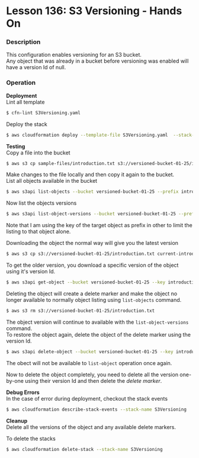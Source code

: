 # Lesson 136: S3 Versioning - Hands On

### Description

This configuration enables versioning for an S3 bucket.  
Any object that was already in a bucket before versioning was enabled will have a version Id of null.

### Operation

**Deployment**  
Lint all template

```bash
$ cfn-lint S3Versioning.yaml
```

Deploy the stack

```bash
$ aws cloudformation deploy --template-file S3Versioning.yaml  --stack-name S3Versioning
```

**Testing**  
Copy a file into the bucket

```bash
$ aws s3 cp sample-files/introduction.txt s3://versioned-bucket-01-25/introduction.txt
```

Make changes to the file locally and then copy it again to the bucket.  
List all objects available in the bucket

```bash
$ aws s3api list-objects --bucket versioned-bucket-01-25 --prefix introduction.txt  --no-cli-pager
```

Now list the objects versions

```bash
$ aws s3api list-object-versions --bucket versioned-bucket-01-25 --prefix introduction.txt  --no-cli-pager
```

Note that I am using the key of the target object as prefix in other to limit the listing to that object alone.

Downloading the object the normal way will give you the latest version

```bash
$ aws s3 cp s3://versioned-bucket-01-25/introduction.txt current-introduction.txt
```

To get the older version, you download a specific version of the object using it's version Id.

```bash
$ aws s3api get-object --bucket versioned-bucket-01-25 --key introduction.txt --version-id kcR0r6p2A160Lo4k65.TXpqEFu7pvhhM old-introduction.txt
```

Deleting the object will create a delete marker and make the object no longer available
to normally object listing using `list-objects` command.

```bash
$ aws s3 rm s3://versioned-bucket-01-25/introduction.txt
```

The object version will continue to available with the `list-object-versions` command.  
To restore the object again, delete the object of the delete marker using the version Id.

```bash
$ aws s3api delete-object --bucket versioned-bucket-01-25 --key introduction.txt --version-id 2vz5LYHul11TDhvW27onVNkTH1t.DbS0
```

The obect will not be available to `list-object` operation once again.

Now to delete the object completely, you need to delete all the version one-by-one using their version Id and then delete the _delete marker_.

**Debug Errors**  
In the case of error during deployment, checkout the stack events

```bash
$ aws cloudformation describe-stack-events --stack-name S3Versioning
```

**Cleanup**  
Delete all the versions of the object and any available delete markers.

To delete the stacks

```bash
$ aws cloudformation delete-stack --stack-name S3Versioning
```
